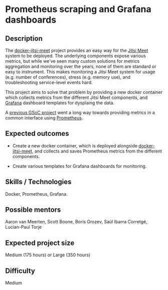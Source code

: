 # Prometheus scraping and Grafana dashboards

## Description

The [docker-jitsi-meet](https://github.com/jitsi/docker-jitsi-meet) project provides an easy way for the 
[Jitsi Meet](https://github.com/jitsi/jitsi-meet) system to be deployed.
The underlying components expose various metrics, but while we've seen many custom solutions for metrics 
aggregation and monitoring over the years, none of them are standard or easy to instrument. This makes monitoring 
a Jitsi Meet system for usage (e.g. number of conferences), stress (e.g. memory use), and troubleshooting 
service-level events hard.

This project aims to solve that problem by providing a new docker container which collects metrics from
the different Jitsi Meet components, and [Grafana](https://grafana.com/grafana/dashboards/) dashboard templates for dysplaing the data.

A [previous GSoC project](https://summerofcode.withgoogle.com/archive/2022/projects/CtgpJGaV) went a long way towards
providing metrics in a common interface using [Prometheus](https://prometheus.io/). 


## Expected outcomes
* Create a new docker container, which is deployed alongside [docker-jitsi-meet](https://github.com/jitsi/docker-jitsi-meet),
and collects and saves Prometheus metrics from the different components.

* Create various templates for Grafana dashboards for monitoring.

## Skills / Technologies

Docker, Prometheus, Grafana.

## Possible mentors

Aaron van Meerten, Scott Boone, Boris Grozev, Saúl Ibarra Corretgé, Lucian-Paul Torje

## Expected project size

Medium (175 hours) or Large (350 hours)

## Difficulty

Medium
